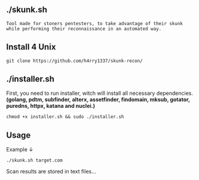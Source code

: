 ## ./skunk.sh

    Tool made for stoners pentesters, to take advantage of their skunk while performing their reconnaissance in an automated way.

## Install 4 Unix
    git clone https://github.com/h4rry1337/skunk-recon/
    
## ./installer.sh

First, you need to run installer, witch will install all necessary dependencies. **(golang, pdtm, subfinder, alterx, assetfinder, findomain, mksub, gotator, puredns, httpx, katana and nuclei.)**

    chmod +x installer.sh && sudo ./installer.sh
    
## Usage

Example ↓

    ./skunk.sh target.com

Scan results are stored in text files...

